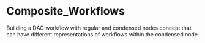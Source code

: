 # Composite_Workflows
Building a DAG workflow with regular and condensed nodes concept that can have different representations of workflows within the condensed node.
